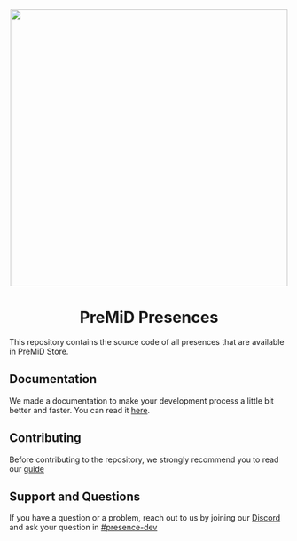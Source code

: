 <div align="center">
    <img src="https://cdn.rcd.gg/PreMiD-logo-text.svg" width="500px" style="max-width:100%;">
    <h1>PreMiD Presences</h1>
</div>

This repository contains the source code of all presences that are available in PreMiD Store. 


## Documentation

We made a documentation to make your development process a little bit better and faster. You can read it [here](https://docs.premid.app/dev/presence).



## Contributing

Before contributing to the repository, we strongly recommend you to read our [guide](.github/CONTRIBUTING.md)


## Support and Questions
If you have a question or a problem, reach out to us by joining our [Discord](https://discord.premid.app) and ask your question in [#presence-dev](https://discord.com/channels/493130730549805057/607524579874832446)